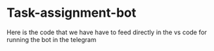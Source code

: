 # Task-assignment-bot
Here is the code that we have have to feed directly in the vs code for running the bot in the telegram
